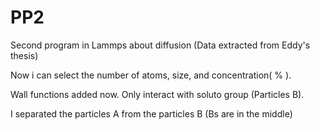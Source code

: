# PP2
Second program in Lammps about diffusion (Data extracted from Eddy's thesis) 

Now i can select the number of atoms, size, and concentration( % ).

Wall functions added now. Only interact with soluto group (Particles B).

I separated the particles A from the particles B (Bs are in the middle)

